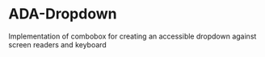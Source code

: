 # ADA-Dropdown
Implementation of combobox for creating an accessible dropdown against screen readers and keyboard
